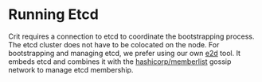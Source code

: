 # Running Etcd

Crit requires a connection to etcd to coordinate the bootstrapping process. The etcd cluster does not have to be colocated on the node. For bootstrapping and managing etcd, we prefer using our own [e2d](https://github.com/criticalstack/e2d) tool. It embeds etcd and combines it with the [hashicorp/memberlist](https://github.com/hashicorp/memberlist) gossip network to manage etcd membership.
